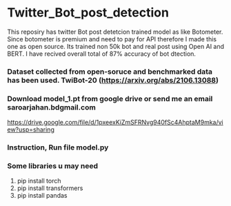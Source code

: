 # Twitter_Bot_post_detection

This reposiry has twitter Bot post detetcion trained model as like Botometer. Since botometer is premium and need to pay for API therefore I made this one as open source.
Its trained non 50k bot and real post using Open AI and BERT. I have recived overall total of 87% accuracy of bot dtection.

### Dataset collected from open-soruce and benchmarked data has been used.  TwiBot-20 (https://arxiv.org/abs/2106.13088)


### Download model_1.pt from google drive or send me an email saroarjahan.bd<at>gmail.com

https://drive.google.com/file/d/1pxeexKiZmSFRNvg940fSc4AhptaM9mka/view?usp=sharing

### Instruction,  Run file model.py


### Some libraries u may need

1. pip install torch
2. pip install transformers
3. pip install pandas



